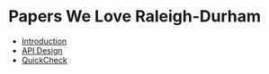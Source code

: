# Papers We Love Raleigh-Durham

* [Introduction](README.md)
* [API Design](docs/api_design/api-design-notes.md)
* [QuickCheck](docs/quickcheck/quickcheck.md)

